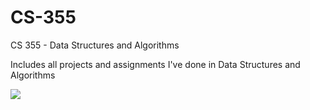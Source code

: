 # CS-355
CS 355 - Data Structures and Algorithms

Includes all projects and assignments I've done in Data Structures and Algorithms

![](https://media.giphy.com/media/xT9IgzoKnwFNmISR8I/giphy.gif)
